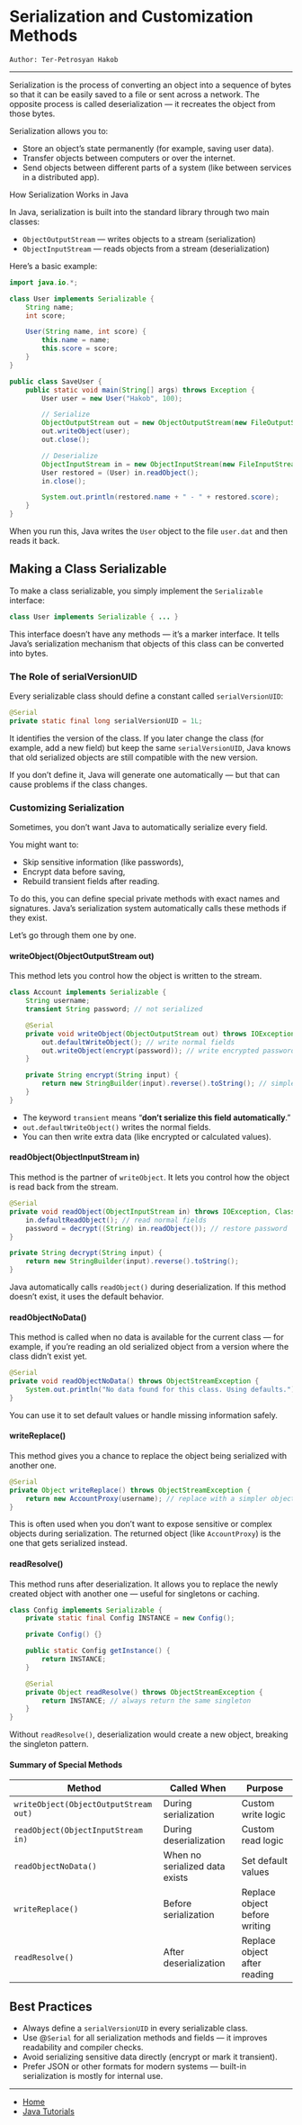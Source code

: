 # Serialization and Customization Methods

```
Author: Ter-Petrosyan Hakob
```

---

Serialization is the process of converting an object into a sequence of bytes so that it can be easily saved to a file or sent across a network.
The opposite process is called deserialization — it recreates the object from those bytes.

Serialization allows you to:
- Store an object’s state permanently (for example, saving user data).
- Transfer objects between computers or over the internet.
- Send objects between different parts of a system (like between services in a distributed app).

How Serialization Works in Java

In Java, serialization is built into the standard library through two main classes:

- `ObjectOutputStream` — writes objects to a stream (serialization)
- `ObjectInputStream` — reads objects from a stream (deserialization)

Here’s a basic example:

```java
import java.io.*;

class User implements Serializable {
    String name;
    int score;

    User(String name, int score) {
        this.name = name;
        this.score = score;
    }
}

public class SaveUser {
    public static void main(String[] args) throws Exception {
        User user = new User("Hakob", 100);

        // Serialize
        ObjectOutputStream out = new ObjectOutputStream(new FileOutputStream("user.dat"));
        out.writeObject(user);
        out.close();

        // Deserialize
        ObjectInputStream in = new ObjectInputStream(new FileInputStream("user.dat"));
        User restored = (User) in.readObject();
        in.close();

        System.out.println(restored.name + " - " + restored.score);
    }
}
```

When you run this, Java writes the `User` object to the file `user.dat` and then reads it back.

## Making a Class Serializable

To make a class serializable, you simply implement the `Serializable` interface:

```java
class User implements Serializable { ... }
```

This interface doesn’t have any methods — it’s a marker interface.
It tells Java’s serialization mechanism that objects of this class can be converted into bytes.

### The Role of serialVersionUID

Every serializable class should define a constant called `serialVersionUID`:

```java
@Serial
private static final long serialVersionUID = 1L;
```

It identifies the version of the class.
If you later change the class (for example, add a new field) but keep the same `serialVersionUID`,
Java knows that old serialized objects are still compatible with the new version.

If you don’t define it, Java will generate one automatically — but that can cause problems if the class changes.

### Customizing Serialization

Sometimes, you don’t want Java to automatically serialize every field.

You might want to:
- Skip sensitive information (like passwords),
- Encrypt data before saving,
- Rebuild transient fields after reading.

To do this, you can define special private methods with exact names and signatures.
Java’s serialization system automatically calls these methods if they exist.

Let’s go through them one by one.

#### writeObject(ObjectOutputStream out)

This method lets you control how the object is written to the stream.

```java
class Account implements Serializable {
    String username;
    transient String password; // not serialized

    @Serial
    private void writeObject(ObjectOutputStream out) throws IOException {
        out.defaultWriteObject(); // write normal fields
        out.writeObject(encrypt(password)); // write encrypted password manually
    }

    private String encrypt(String input) {
        return new StringBuilder(input).reverse().toString(); // simple example
    }
}
```

- The keyword `transient` means “**don’t serialize this field automatically**.”
- `out.defaultWriteObject()` writes the normal fields.
- You can then write extra data (like encrypted or calculated values).

#### readObject(ObjectInputStream in)

This method is the partner of `writeObject`.
It lets you control how the object is read back from the stream.

```java
@Serial
private void readObject(ObjectInputStream in) throws IOException, ClassNotFoundException {
    in.defaultReadObject(); // read normal fields
    password = decrypt((String) in.readObject()); // restore password
}

private String decrypt(String input) {
    return new StringBuilder(input).reverse().toString();
}
```

Java automatically calls `readObject()` during deserialization.
If this method doesn’t exist, it uses the default behavior.

#### readObjectNoData()

This method is called when no data is available for the current class —
for example, if you’re reading an old serialized object from a version where the class didn’t exist yet.

```java
@Serial
private void readObjectNoData() throws ObjectStreamException {
    System.out.println("No data found for this class. Using defaults.");
}
```

You can use it to set default values or handle missing information safely.

#### writeReplace()

This method gives you a chance to replace the object being serialized with another one.

```java
@Serial
private Object writeReplace() throws ObjectStreamException {
    return new AccountProxy(username); // replace with a simpler object
}
```

This is often used when you don’t want to expose sensitive or complex objects during serialization.
The returned object (like `AccountProxy`) is the one that gets serialized instead.

#### readResolve()

This method runs after deserialization.
It allows you to replace the newly created object with another one — useful for singletons or caching.

```java
class Config implements Serializable {
    private static final Config INSTANCE = new Config();

    private Config() {}

    public static Config getInstance() {
        return INSTANCE;
    }

    @Serial
    private Object readResolve() throws ObjectStreamException {
        return INSTANCE; // always return the same singleton
    }
}
```

Without `readResolve()`, deserialization would create a new object, breaking the singleton pattern.

#### Summary of Special Methods

| Method                                | Called When                    | Purpose                       |
| ------------------------------------- | ------------------------------ | ----------------------------- |
| `writeObject(ObjectOutputStream out)` | During serialization           | Custom write logic            |
| `readObject(ObjectInputStream in)`    | During deserialization         | Custom read logic             |
| `readObjectNoData()`                  | When no serialized data exists | Set default values            |
| `writeReplace()`                      | Before serialization           | Replace object before writing |
| `readResolve()`                       | After deserialization          | Replace object after reading  |


## Best Practices

- Always define a `serialVersionUID` in every serializable class.
- Use @`Serial` for all serialization methods and fields — it improves readability and compiler checks.
- Avoid serializing sensitive data directly (encrypt or mark it transient).
- Prefer JSON or other formats for modern systems — built-in serialization is mostly for internal use.


---

- [Home](./../../README.md)
- [Java Tutorials](./../tutorials.md)